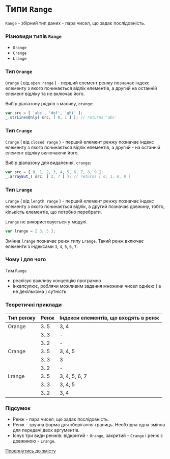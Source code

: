 # Типи <code>Range</code>

<code>Range</code> - збірний тип даних - пара чисел, що задає послідовність.

### Різновиди типів <code>Range</code>

- `Orange`
- `Crange`
- `Lrange`

<!-- ### Види `range`

`Range` можна задати будь-яким `long`-типом. Зазвичай для цього використовується звичайний масив.

```js
let range = [ 2, 5 ];
``` -->

<!-- Вказана змінна `range` позначає ренж. Ренж вказує, що відлік починається з елементу під індексом `2`, а трактування числа `5` визначається видом ренжу. -->

### Тип <code>Orange</code>

`Orange` ( від `open range` ) - перший елемент ренжу позначає індекс елементу з якого починається відлік елементів, а другий на останній елемент відліку та не включає його.

Вибір діапазону рядків з масиву, `orange`:

```js
var src = [ 'abc', 'def', 'ghi' ];
_.strLinesOnly( src, [ 0, 1 ] ); // returns 'abc'
```

### Тип <code>Crange</code>

`Crange` ( від `closed range` ) - перший елемент ренжу позначає індекс елементу з якого починається відлік елементів, а другий - на останній елемент відліку включаючи його.

Вибір діапазону для видалення, `crange`:

```js
var src = [ 0, 1, 2, 3, 4, 5, 6, 7, 8, 9 ];
_.arrayBut_( src, [ 2, 7 ] ); // returns [ 0, 1, 8, 9 ]
```

### Тип <code>Lrange</code>

`Lrange` ( від `length range` ) - перший елемент ренжу позначає індекс елементу з якого починається відлік, а другий позначає довжину, тобто, кількість елементів, що потрбно перебрати.

`Lrange` не використовується у модулі.

```js
var lrange = [ 3, 5 ];
```

Змінна `lrange` позначає ренж типу `Lrange`. Такий ренж включає елементи з індексами `3`, `4`, `5`, `6`, `7`.

### Чому і для чого

Тим `Range`
- реалізує важливу концепцію програмно
- інкапсулює, роблячи можливим задання множини чисел однією ( а не декількома ) сутність

### Теоретичні приклади

| Тип ренжу | Ренж | Індекси елементів, що входять в ренж |
|-----------|------|--------------------------------------|
| Orange    | 3..5 | 3, 4                                 |
|           | 3..3 | -                                    |
|           | 3..2 | -                                    |
| Crange    | 3..5 | 3, 4, 5                              |
|           | 3..3 | 3                                    |
|           | 3..2 | -                                    |
| Lrange    | 3..5 | 3, 4, 5, 6, 7                        |
|           | 3..3 | 3, 4, 5                              |
|           | 3..2 | 3, 4                                 |

### Підсумок

- Ренж - пара чисел, що задає послідовність.
- Ренж - зручна форма для зберігання границь. Необхідна одна змінна для передачі двох аргументів.
- Існує три види ренжів: відкритий - `Orange`, закритий - `Crange` i ренж з довжиною - `Lrange`.

[Повернутись до змісту](../README.md#Концепції)
